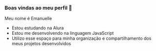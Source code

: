 ### Boas vindas ao meu perfil 💙

Meu nome é Emanuelle

- Estou estudando na Alura
- Estou me desenvolvendo na linguagem JavaScript
- Utilizo esse espaço para minha organização e compartilhamento dos meus projetos desenvolvidos

  
